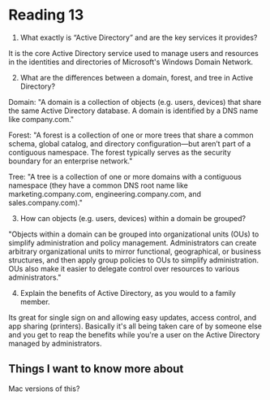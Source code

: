 # Reading 13

1. What exactly is “Active Directory” and are the key services it provides?

It is the core Active Directory service used to manage users and resources in the identities and directories of Microsoft's Windows Domain Network.

2. What are the differences between a domain, forest, and tree in Active Directory?

Domain: "A domain is a collection of objects (e.g. users, devices) that share the same Active Directory database. A domain is identified by a DNS name like company.com."

Forest: "A forest is a collection of one or more trees that share a common schema, global catalog, and directory configuration—but aren’t part of a contiguous namespace. The forest typically serves as the security boundary for an enterprise network."

Tree: "A tree is a collection of one or more domains with a contiguous namespace (they have a common DNS root name like marketing.company.com, engineering.company.com, and sales.company.com)."

3. How can objects (e.g. users, devices) within a domain be grouped?

"Objects within a domain can be grouped into organizational units (OUs) to simplify administration and policy management. Administrators can create arbitrary organizational units to mirror functional, geographical, or business structures, and then apply group policies to OUs to simplify administration. OUs also make it easier to delegate control over resources to various administrators."

4. Explain the benefits of Active Directory, as you would to a family member.

Its great for single sign on and allowing easy updates, access control, and app sharing (printers).  Basically it's all being taken care of by someone else and you get to reap the benefits while you're a user on the Active Directory managed by administrators.

## Things I want to know more about
Mac versions of this?

